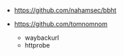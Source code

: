 
- https://github.com/nahamsec/bbht

- https://github.com/tomnomnom
    - waybackurl
    - httprobe
